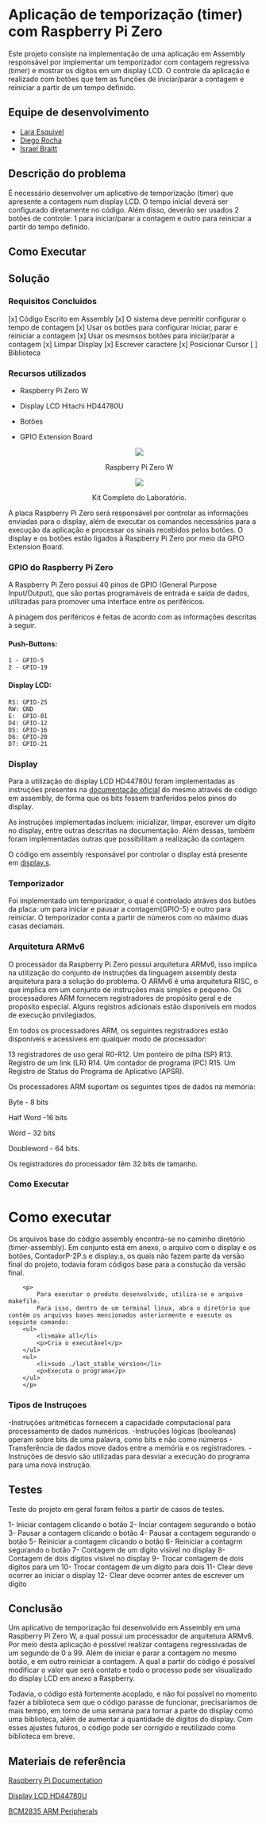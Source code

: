 # Aplicação de temporização (timer) com Raspberry Pi Zero

Este projeto consiste na implementação de uma aplicação em Assembly responsável por implementar um temporizador com contagem regressiva (timer) e mostrar os dígitos em um display LCD. O controle da aplicação é realizado com botões que tem as funções de iniciar/parar a contagem e reiniciar a partir de um tempo definido.

## Equipe de desenvolvimento
- [Lara Esquivel](github.com/laraesquivel)
- [Diego Rocha](github.com/Diego10Rocha)
- [Israel Braitt](github.com/israelbraitt)

## Descrição do problema
É necessário desenvolver um aplicativo de temporização (timer) que apresente a contagem num display LCD. O tempo inicial deverá ser configurado diretamente no código. Além disso, deverão ser usados 2 botões de controle: 1 para iniciar/parar a contagem e outro para reiniciar a partir do tempo definido.

## Como Executar


## Solução
### Requisitos Concluidos
[x] Código Escrito em Assembly
[x] O sistema deve permitir configurar o tempo de contagem
[x] Usar os botões para configurar iniciar, parar e reiniciar a contagem
[x] Usar os mesmsos botões para iniciar/parar a contagem
[x] Limpar Display
[x] Escrever caractere
[x] Posicionar Cursor
[ ] Biblioteca


### Recursos utilizados
- Raspberry Pi Zero W
- Display LCD Hitachi HD44780U
- Botões
- GPIO Extension Board

	<div id="image11" style="display: inline_block" align="center">
		<img src="/raspberry.jpg"/><br>
		<p>
		Raspberry Pi Zero W
		</p>
	</div>

	<div id="image11" style="display: inline_block" align="center">
		<img src="/raspberrykit.jpeg"/><br>
		<p>
			Kit Completo do Laboratório.
		</p>
	</div>

A placa Raspberry Pi Zero será responsável por controlar as informações enviadas para o display, além de executar os comandos necessários para a execução da aplicação e processar os sinais recebidos pelos botões. O display e os botões estão ligados à Raspberry Pi Zero por meio da GPIO Extension Board.

### GPIO do Raspberry Pi Zero
A Raspberry Pi Zero possui 40 pinos de GPIO (General Purpose Input/Output), que são portas programáveis de entrada e saída de dados, utilizadas para promover uma interface entre os periféricos.

A pinagem dos periféricos é feitas de acordo com as informações descritas à seguir.

#### Push-Buttons:
   	1 - GPIO-5
	2 - GPIO-19

#### Display LCD:
	RS: GPIO-25
	RW: GND
	E:  GPIO-01
	D4: GPIO-12
	D5: GPIO-16
	D6: GPIO-20
	D7: GPIO-21

### Display
Para a utilização do display LCD HD44780U foram implementadas as instruções presentes na [documentação oficial](https://www.google.com/url?sa=t&source=web&rct=j&url=https://www.sparkfun.com/datasheets/LCD/HD44780.pdf&ved=2ahUKEwjso46tlqn6AhVGL7kGHSe6BMEQFnoECGIQAQ&usg=AOvVaw076YT-P88DM3oFFvTDUv43) do mesmo através de código em assembly, de forma que os bits fossem tranferidos pelos pinos do display.

As instruções implementadas incluem: inicializar, limpar, escrever um dígito no display, entre outras descritas na documentação. Além dessas, também foram implementadas outras que possibilitam a realização da contagem.

O código em assembly responsável por controlar o display está presente em [display.s]().

### Temporizador

Foi implementado um temporizador, o qual é controlado atráves dos butões da placa: um para iniciar e pausar a contagem(GPIO-5) e outro para reiniciar. O temporizador conta a partir de números com no máximo duas casas deciamais.

### Arquitetura ARMv6
O processador da Raspberry Pi Zero possui arquitetura ARMv6, isso implica na utilização do conjunto de instruções da linguagem assembly desta arquitetura para a solução do problema. O ARMv6 é uma arquitetura RISC, o que implica em um conjunto de instruções mais simples e pequeno. Os processadores ARM fornecem registradores de propósito geral e de propósito especial. Alguns registros adicionais estão disponíveis em modos de execução privilegiados.

Em todos os processadores ARM, os seguintes registradores estão disponíveis e acessíveis em qualquer modo de processador:

13 registradores de uso geral R0-R12.
Um ponteiro de pilha (SP) R13.
Registro de um link (LR) R14.
Um contador de programa (PC) R15.
Um Registro de Status do Programa de Aplicativo (APSR).

Os processadores ARM suportam os seguintes tipos de dados na memória:

Byte - 8 bits

Half Word -16 bits

Word - 32 bits

Doubleword - 64 bits.

Os registradores do processador têm 32 bits de tamanho.

### Como Executar

<div id="executar">
	<h1>Como executar</h1>
		<p>
		Os arquivos base do códgio assembly encontra-se no caminho diretório (timer-assembly). Em conjunto está em anexo, o arquivo com o display e os botões, ContadorP-2P.s e display.s, os quais não fazem parte da versão final do projeto, todavia foram códigos base para a constução da versão final.
		</p>

		<p>
			Para executar o produto desenvolvido, utiliza-se o arquivo makefile. 
			Para isso, dentro de um terminal linux, abra o diretório que contém os arquivos bases mencionados anteriormente e execute os seguinte comando:
		<ul>
			<li>make all</li>
			<p>Cria o executável</p>
		</ul>
		<ul>
			<li>sudo ./last_stable_version</li>
			<p>Executa o programa</p>
		</ul>
		</p>
</div>

### Tipos de Instruçoes

-Instruções aritméticas fornecem a capacidade computacional para processamento de dados numéricos. 
-Instruções lógicas (booleanas) operam sobre bits de uma palavra, como bits e não como números
-Transferência de dados move dados entre a memória e os registradores.
-Instruções de desvio são utilizadas para desviar a execução do programa para uma nova instrução.

## Testes
Teste do projeto em geral foram feitos a partir de casos de testes.

1- Iniciar contagem clicando o botão
2- Inciar contagem segurando o botão 
3- Pausar a contagem clicando o botão
4- Pausar a contagem segurando o botão
5- Reiniciar a contagem clicando o botão 
6- Reiniciar a contagrm segurando o botão
7- Contagem de um dígito visivel no display
8- Contagem de dois dígitos visivel no display
9- Trocar contagem de dois dígitos para um 
10- Trocar contagem de um dígito para dois
11- Clear deve ocorrer ao iniciar o display
12- Clear deve ocorrer antes de escrever um dígito

## Conclusão

Um aplicativo de temporização foi desenvolvido em Assembly em uma Raspberry Pi Zero W, a qual possui um processador de arquitetura ARMv6. Por meio desta aplicação é possível realizar contagens regressivadas de um segundo de 0 a 99. Além de  iniciar e parar a contagem no mesmo botão, e em outro reiniciar a contagem. A qual a partir do código é possível modificar o valor que será contato e todo o processo pode ser visualizado do display LCD em anexo a Raspberry.

Todavia, o código está fortemente acoplado, e não foi possível no momento fazer a biblioteca sem que o código parasse de funcionar, precisariamos de mais tempo, em torno de uma semana para tornar a parte do display como uma biblioteca, além de aumentar a quantidade de dígitos do display. Com esses ajustes futuros, o código pode ser corrigido e reutilizado como biblioteca em breve.


## Materiais de referência
[Raspberry Pi Documentation](https://www.raspberrypi.com/documentation/computers/raspberry-pi.html#raspberry-pi-zero-w)

[Display LCD HD44780U](https://www.google.com/url?sa=t&source=web&rct=j&url=https://www.sparkfun.com/datasheets/LCD/HD44780.pdf&ved=2ahUKEwjso46tlqn6AhVGL7kGHSe6BMEQFnoECGIQAQ&usg=AOvVaw076YT-P88DM3oFFvTDUv43)

[BCM2835 ARM Peripherals](https://www.raspberrypi.org/app/uploads/2012/02/BCM2835-ARM-Peripherals.pdf)
